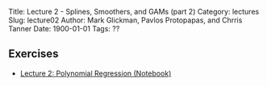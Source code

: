 Title: Lecture 2 - Splines, Smoothers, and GAMs (part 2)
Category: lectures
Slug: lecture02
Author: Mark Glickman, Pavlos Protopapas, and Chrris Tanner
Date: 1900-01-01
Tags: ??

## Exercises
- [Lecture 2: Polynomial Regression (Notebook)]({filename}notebook/L1_1.ipynb)
